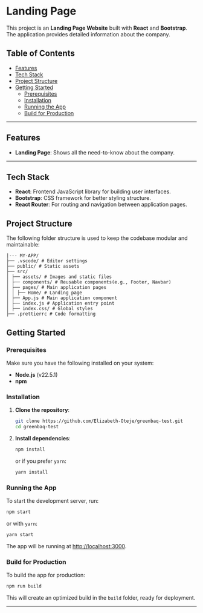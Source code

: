 # Landing Page

This project is an **Landing Page Website** built with **React** and
**Bootstrap**. The application provides detailed information about the company.

## Table of Contents

- [Features](#features)
- [Tech Stack](#tech-stack)
- [Project Structure](#project-structure)
- [Getting Started](#getting-started)
  - [Prerequisites](#prerequisites)
  - [Installation](#installation)
  - [Running the App](#running-the-app)
  - [Build for Production](#build-for-production)

---

## Features

- **Landing Page**: Shows all the need-to-know about the company.

---

## Tech Stack

- **React**: Frontend JavaScript library for building user interfaces.
- **Bootstrap**: CSS framework for better styling structure.
- **React Router**: For routing and navigation between application pages.

## Project Structure

The following folder structure is used to keep the codebase modular and
maintainable:

```
|--- MY-APP/
├── .vscode/ # Editor settings
├── public/ # Static assets
├── src/
│ ├── assets/ # Images and static files
│ ├── components/ # Reusable components(e.g., Footer, Navbar)
│ ├── pages/ # Main application pages
│ │ ├── Home/ # Landing page
│ ├── App.js # Main application component
│ ├── index.js # Application entry point
│ ├── index.css/ # Global styles
├── .prettierrc # Code formatting
```

## Getting Started

### Prerequisites

Make sure you have the following installed on your system:

- **Node.js** (v22.5.1)
- **npm**

### Installation

1. **Clone the repository**:

   ```bash
   git clone https://github.com/Elizabeth-Oteje/greenbaq-test.git
   cd greenbaq-test
   ```

2. **Install dependencies**:

   ```bash
   npm install
   ```

   or if you prefer `yarn`:

   ```bash
   yarn install
   ```

### Running the App

To start the development server, run:

```bash
npm start
```

or with `yarn`:

```bash
yarn start
```

The app will be running at [http://localhost:3000](http://localhost:3000).

### Build for Production

To build the app for production:

```bash
npm run build
```

This will create an optimized build in the `build` folder, ready for deployment.

---
